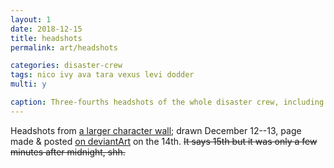 ```yaml
---
layout: 1
date: 2018-12-15
title: headshots
permalink: art/headshots

categories: disaster-crew
tags: nico ivy ava tara vexus levi dodder
multi: y

caption: Three-fourths headshots of the whole disaster crew, including two versions (2012 + 2017) of everyone but the Caine siblings and Levi.
---
```

Headshots from [a larger character wall](https://a-flyleaf.github.io/shriblets/2018-12-14-headshots/); drawn December 12--13, page made & posted [on deviantArt](https://www.deviantart.com/a-flyleaf/art/Headshot-Hell-Wall-pagelink-776749212) on the 14th. ~~It says 15th but it was only a few minutes after midnight, shh.~~